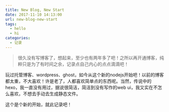 ```yaml
---
title: New Blog, New Start
date: 2017-11-10 14:13:00
url: new-blog-new-start
tags: 
  - hello
  - hi
categories:
  - 记录
---
```


> 很久没有写博客了，想起来，至少也有两年多了吧！之所以再开通博客，纯粹只是为了有时间之余，记录点自己内心的点点滴滴吧！

<!--more-->

玩过托管博客、wordpress、ghost，如今从这个新的nodejs开始吧！以前的博客都太重，不大喜欢！许是老了，人都喜欢简单点的东西呢。当然，传说中的hexo，我一直没有用过，据说很简洁，简洁到没有写作的web
ui，我又实在不怎么喜欢，不想去手动去生成静态文件。

这个是个新的开始，就此记录吧！